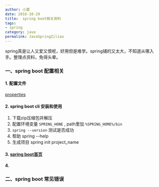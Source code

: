 ```yaml
---
author: 小莫
date: 2016-10-29
title:  spring boot相关资料
tags: 
- spring
category: java
permalink: JavaSpringZiliao
---
```

spring真是让人又爱又恨呢，好用但是难学。spring铺的又太大，不知道从哪入手。整理点资料，免得头晕。
<!-- more -->

### 一、spring boot 配置相关
#### 1. 配置文件
[properties](http://docs.spring.io/spring-boot/docs/current/reference/html/common-application-properties.html)

#### 2. spring boot cli 安装和使用
1. 下载zip压缩包并解压  
2. 配置环境变量 `SPRING_HONE` , path里加 `%SPRING_HOME%/bin`
3. `spring --version` 测试是否成功
4. 帮助 spring --help
5. 生成项目 spring init project_name

#### 3. [spring boot首页](http://projects.spring.io/spring-boot/)

#### 4.



### 二、spring boot 常见错误

